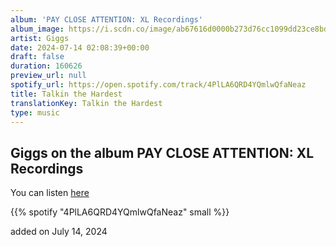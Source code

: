```yaml
---
album: 'PAY CLOSE ATTENTION: XL Recordings'
album_image: https://i.scdn.co/image/ab67616d0000b273d76cc1099dd23ce8bdfd6cc2
artist: Giggs
date: 2024-07-14 02:08:39+00:00
draft: false
duration: 160626
preview_url: null
spotify_url: https://open.spotify.com/track/4PlLA6QRD4YQmlwQfaNeaz
title: Talkin the Hardest
translationKey: Talkin the Hardest
type: music
---
```


## Giggs on the album PAY CLOSE ATTENTION: XL Recordings

You can listen [here](https://open.spotify.com/track/4PlLA6QRD4YQmlwQfaNeaz)

{{% spotify "4PlLA6QRD4YQmlwQfaNeaz" small %}}

added on July 14, 2024